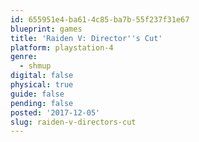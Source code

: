 ```yaml
---
id: 655951e4-ba61-4c85-ba7b-55f237f31e67
blueprint: games
title: 'Raiden V: Director''s Cut'
platform: playstation-4
genre:
  - shmup
digital: false
physical: true
guide: false
pending: false
posted: '2017-12-05'
slug: raiden-v-directors-cut
---
```

